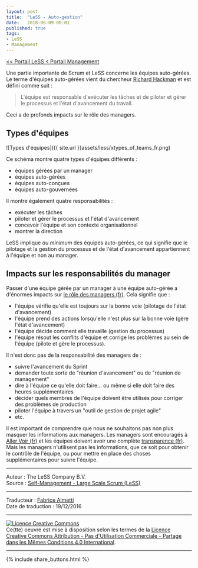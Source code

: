 ```yaml
---
layout: post
title:  "LeSS - Auto-gestion"
date:   2018-06-09 00:01
published: true
tags:
- LeSS
- Management
---
```



[<< Portail LeSS < Portail Management](http://www.les-traducteurs-agiles.org/2016/12/26/less-portail-management.html)

Une partie importante de Scrum et LeSS concerne les équipes auto-gérées. Le terme d'équipes auto-gérées vient du chercheur [Richard Hackman](http://jrichardhackman.com/thinking-about-teams/) et est défini comme suit :

> L'équipe est responsable d'exécuter les tâches et de piloter et gérer le processus et l'état d'avancement du travail.

Ceci a de profonds impacts sur le rôle des managers.

## Types d'équipes

![Types d'équipes]({{ site.url }}assets/less/xtypes_of_teams_fr.png)

Ce schéma montre quatre types d'équipes différents :

* équipes gérées par un manager
* équipes auto-gérées
* équipes auto-conçues
* équipes auto-gouvernées


Il montre également quatre responsabilités :

* exécuter les tâches
* piloter et gérer le processus et l'état d'avancement
* concevoir l'équipe et son contexte organisationnel
* montrer la direction


LeSS implique _au minimum_ des équipes auto-gérées, ce qui signifie que le pilotage et la gestion du processus et de l'état d'avancement appartiennent à l'équipe et non au manager.

## Impacts sur les responsabilités du manager

Passer d'une équipe gérée par un manager à une équipe auto-gérée a d'énormes impacts sur [le rôle des managers (fr)](http://www.les-traducteurs-agiles.org/2016/12/26/less-role-du-manager.html). Cela signifie que :

* l'équipe vérifie qu'elle est toujours sur la bonne voie (pilotage de l'état d'avancement)
* l'équipe prend des actions lorsqu'elle n'est plus sur la bonne voie (gère l'état d'avancement)
* l'équipe décide comment elle travaille (gestion du processus)
* l'équipe résout les conflits d'équipe et corrige les problèmes au sein de l'équipe (pilote et gère le processus).


Il n'est donc pas de la responsabilité des managers de :

* suivre l'avancement du Sprint
* demander toute sorte de "réunion d'avancement" ou de "réunion de management"
* dire à l'équipe ce qu'elle doit faire... ou même si elle doit faire des heures supplémentaires
* décider quels membres de l'équipe doivent être utilisés pour corriger des problèmes de production
* piloter l'équipe à travers un "outil de gestion de projet agile"
* etc.


Il est important de comprendre que nous ne souhaitons pas non plus masquer les informations aux managers. Les managers sont encouragés à [Aller Voir (fr)](http://www.les-traducteurs-agiles.org/2016/12/26/less-aller-voir.html) et les équipes doivent avoir une complète [transparence (fr)](http://www.les-traducteurs-agiles.org/2016/12/23/less-transparence.html). Mais les managers n'utilisent pas les informations, que ce soit pour obtenir le contrôle de l'équipe, ou pour mettre en place des choses supplémentaires pour suivre l'équipe.


---
Auteur : The LeSS Company B.V.  
Source : [Self-Management - Large Scale Scrum (LeSS)](http://less.works/less/management/self_managing_teams.html)  

---
Traducteur : [Fabrice Aimetti](http://www.fabrice-aimetti.fr/)  
Date de traduction : 19/12/2016  

---

<a rel="license" href="http://creativecommons.org/licenses/by-nc-sa/4.0/"><img alt="Licence Creative Commons" style="border-width:0" src="http://i.creativecommons.org/l/by-nc-sa/4.0/88x31.png" /></a><br />Ce(tte) oeuvre est mise à disposition selon les termes de la <a rel="license" href="http://creativecommons.org/licenses/by-nc-sa/4.0/">Licence Creative Commons Attribution - Pas d'Utilisation Commerciale - Partage dans les Mêmes Conditions 4.0 International</a>.

---

{% include share_buttons.html %}

